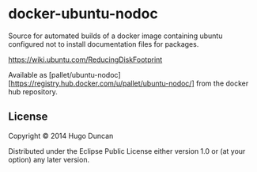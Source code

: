 # docker-ubuntu-nodoc

Source for automated builds of a docker image containing ubuntu
configured not to install documentation files for packages.

https://wiki.ubuntu.com/ReducingDiskFootprint

Available as
[pallet/ubuntu-nodoc][https://registry.hub.docker.com/u/pallet/ubuntu-nodoc/]
from the docker hub repository.

## License

Copyright © 2014 Hugo Duncan

Distributed under the Eclipse Public License either version 1.0 or (at
your option) any later version.
